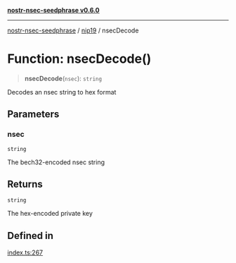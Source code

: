 [**nostr-nsec-seedphrase v0.6.0**](../../../README.md)

***

[nostr-nsec-seedphrase](../../../globals.md) / [nip19](../README.md) / nsecDecode

# Function: nsecDecode()

> **nsecDecode**(`nsec`): `string`

Decodes an nsec string to hex format

## Parameters

### nsec

`string`

The bech32-encoded nsec string

## Returns

`string`

The hex-encoded private key

## Defined in

[index.ts:267](https://github.com/HumanjavaEnterprises/nostr-nsec-seedphrase/blob/885e04e5180059d4aa901af59d633038a53240cb/src/index.ts#L267)
